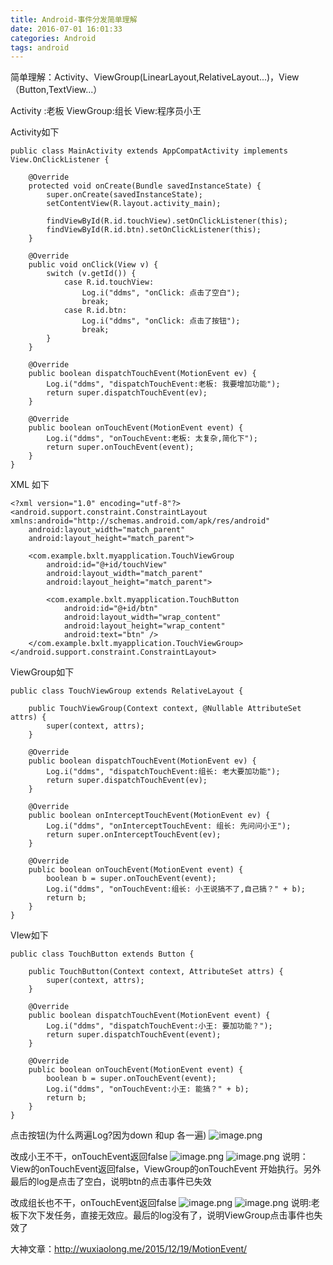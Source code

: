 ```yaml
---
title: Android-事件分发简单理解
date: 2016-07-01 16:01:33
categories: Android
tags: android
---
```


<meta name="referrer" content="no-referrer" />


简单理解：Activity、ViewGroup(LinearLayout,RelativeLayout...)，View（Button,TextView...）

Activity :老板
ViewGroup:组长
View:程序员小王

Activity如下
```
public class MainActivity extends AppCompatActivity implements View.OnClickListener {

    @Override
    protected void onCreate(Bundle savedInstanceState) {
        super.onCreate(savedInstanceState);
        setContentView(R.layout.activity_main);

        findViewById(R.id.touchView).setOnClickListener(this);
        findViewById(R.id.btn).setOnClickListener(this);
    }

    @Override
    public void onClick(View v) {
        switch (v.getId()) {
            case R.id.touchView:
                Log.i("ddms", "onClick: 点击了空白");
                break;
            case R.id.btn:
                Log.i("ddms", "onClick: 点击了按钮");
                break;
        }
    }

    @Override
    public boolean dispatchTouchEvent(MotionEvent ev) {
        Log.i("ddms", "dispatchTouchEvent:老板: 我要增加功能");
        return super.dispatchTouchEvent(ev);
    }

    @Override
    public boolean onTouchEvent(MotionEvent event) {
        Log.i("ddms", "onTouchEvent:老板: 太复杂,简化下");
        return super.onTouchEvent(event);
    }
}
```

XML 如下
```
<?xml version="1.0" encoding="utf-8"?>
<android.support.constraint.ConstraintLayout xmlns:android="http://schemas.android.com/apk/res/android"
    android:layout_width="match_parent"
    android:layout_height="match_parent">

    <com.example.bxlt.myapplication.TouchViewGroup
        android:id="@+id/touchView"
        android:layout_width="match_parent"
        android:layout_height="match_parent">

        <com.example.bxlt.myapplication.TouchButton
            android:id="@+id/btn"
            android:layout_width="wrap_content"
            android:layout_height="wrap_content"
            android:text="btn" />
    </com.example.bxlt.myapplication.TouchViewGroup>
</android.support.constraint.ConstraintLayout>
```

ViewGroup如下
```
public class TouchViewGroup extends RelativeLayout {

    public TouchViewGroup(Context context, @Nullable AttributeSet attrs) {
        super(context, attrs);
    }

    @Override
    public boolean dispatchTouchEvent(MotionEvent ev) {
        Log.i("ddms", "dispatchTouchEvent:组长: 老大要加功能");
        return super.dispatchTouchEvent(ev);
    }

    @Override
    public boolean onInterceptTouchEvent(MotionEvent ev) {
        Log.i("ddms", "onInterceptTouchEvent: 组长: 先问问小王");
        return super.onInterceptTouchEvent(ev);
    }

    @Override
    public boolean onTouchEvent(MotionEvent event) {
        boolean b = super.onTouchEvent(event);
        Log.i("ddms", "onTouchEvent:组长: 小王说搞不了,自己搞？" + b);
        return b;
    }
}
```

VIew如下
```
public class TouchButton extends Button {

    public TouchButton(Context context, AttributeSet attrs) {
        super(context, attrs);
    }

    @Override
    public boolean dispatchTouchEvent(MotionEvent event) {
        Log.i("ddms", "dispatchTouchEvent:小王: 要加功能？");
        return super.dispatchTouchEvent(event);
    }

    @Override
    public boolean onTouchEvent(MotionEvent event) {
        boolean b = super.onTouchEvent(event);
        Log.i("ddms", "onTouchEvent:小王: 能搞？" + b);
        return b;
    }
}
```

点击按钮(为什么两遍Log?因为down 和up 各一遍)
![image.png](https://upload-images.jianshu.io/upload_images/2803682-e1ca72b96ca6b7e3.png?imageMogr2/auto-orient/strip%7CimageView2/2/w/1240)


改成小王不干，onTouchEvent返回false
![image.png](https://upload-images.jianshu.io/upload_images/2803682-50b5443e15316a53.png?imageMogr2/auto-orient/strip%7CimageView2/2/w/1240)
![image.png](https://upload-images.jianshu.io/upload_images/2803682-f5b35541d08ac005.png?imageMogr2/auto-orient/strip%7CimageView2/2/w/1240)
说明：View的onTouchEvent返回false，ViewGroup的onTouchEvent 开始执行。另外最后的log是点击了空白，说明btn的点击事件已失效

改成组长也不干，onTouchEvent返回false
![image.png](https://upload-images.jianshu.io/upload_images/2803682-053deb38ddf102ee.png?imageMogr2/auto-orient/strip%7CimageView2/2/w/1240)
![image.png](https://upload-images.jianshu.io/upload_images/2803682-790e0a962b6705a3.png?imageMogr2/auto-orient/strip%7CimageView2/2/w/1240)
说明:老板下次下发任务，直接无效应。最后的log没有了，说明ViewGroup点击事件也失效了

大神文章：http://wuxiaolong.me/2015/12/19/MotionEvent/








